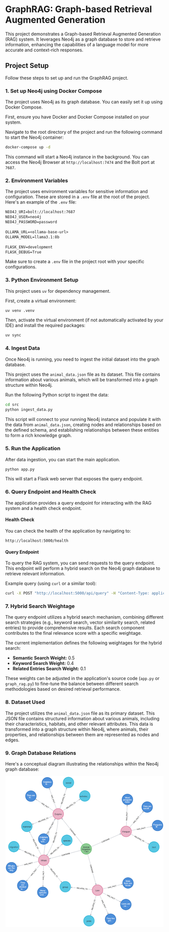 # GraphRAG: Graph-based Retrieval Augmented Generation

This project demonstrates a Graph-based Retrieval Augmented Generation (RAG) system. It leverages Neo4j as a graph database to store and retrieve information, enhancing the capabilities of a language model for more accurate and context-rich responses.

## Project Setup

Follow these steps to set up and run the GraphRAG project.

### 1. Set up Neo4j using Docker Compose

The project uses Neo4j as its graph database. You can easily set it up using Docker Compose.

First, ensure you have Docker and Docker Compose installed on your system.

Navigate to the root directory of the project and run the following command to start the Neo4j container:

```bash
docker-compose up -d
```

This command will start a Neo4j instance in the background. You can access the Neo4j Browser at `http://localhost:7474` and the Bolt port at `7687`.

### 2. Environment Variables

The project uses environment variables for sensitive information and configuration. These are stored in a `.env` file at the root of the project. Here's an example of the `.env` file:

```
NEO4J_URI=bolt://localhost:7687
NEO4J_USER=neo4j
NEO4J_PASSWORD=password

OLLAMA_URL=<ollama-base-url>
OLLAMA_MODEL=llama3.1:8b

FLASK_ENV=development
FLASK_DEBUG=True
```

Make sure to create a `.env` file in the project root with your specific configurations.

### 3. Python Environment Setup

This project uses `uv` for dependency management.

First, create a virtual environment:

```bash
uv venv .venv
```

Then, activate the virtual environment (if not automatically activated by your IDE) and install the required packages:

```bash
uv sync
```

### 4. Ingest Data

Once Neo4j is running, you need to ingest the initial dataset into the graph database.

This project uses the `animal_data.json` file as its dataset. This file contains information about various animals, which will be transformed into a graph structure within Neo4j.

Run the following Python script to ingest the data:

```bash
cd src
python ingest_data.py
```

This script will connect to your running Neo4j instance and populate it with the data from `animal_data.json`, creating nodes and relationships based on the defined schema, and establishing relationships between these entities to form a rich knowledge graph.

### 5. Run the Application

After data ingestion, you can start the main application.

```bash
python app.py
```

This will start a Flask web server that exposes the query endpoint.

### 6. Query Endpoint and Health Check

The application provides a query endpoint for interacting with the RAG system and a health check endpoint.

#### Health Check

You can check the health of the application by navigating to:

```
http://localhost:5000/health
```

#### Query Endpoint

To query the RAG system, you can send requests to the query endpoint. This endpoint will perform a hybrid search on the Neo4j graph database to retrieve relevant information.

Example query (using `curl` or a similar tool):

```bash
curl -X POST "http://localhost:5000/api/query" -H "Content-Type: application/json" -d '{"question": "Tell me about lions"}'
```

### 7. Hybrid Search Weightage

The query endpoint utilizes a hybrid search mechanism, combining different search strategies (e.g., keyword search, vector similarity search, related entries) to provide comprehensive results. Each search component contributes to the final relevance score with a specific weightage.

The current implementation defines the following weightages for the hybrid search:

- **Semantic Search Weight:** 0.5
- **Keyword Search Weight:** 0.4
- **Related Entries Search Weight:** 0.1

These weights can be adjusted in the application's source code (`app.py` or `graph_rag.py`) to fine-tune the balance between different search methodologies based on desired retrieval performance.

### 8. Dataset Used

The project utilizes the `animal_data.json` file as its primary dataset. This JSON file contains structured information about various animals, including their characteristics, habitats, and other relevant attributes. This data is transformed into a graph structure within Neo4j, where animals, their properties, and relationships between them are represented as nodes and edges.

### 9. Graph Database Relations

Here's a conceptual diagram illustrating the relationships within the Neo4j graph database:

![Graph Database Relations Placeholder](data/graph_rag.png)
